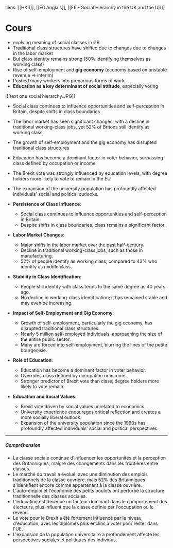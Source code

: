 liens: [[HKS]], [[E6 Anglais]], [[E6 - Social Hierarchy in the UK and the US]]


# Cours
- evolving meaning of social classes in GB
- Traditional class structures have shifted due to changes due to changes in the labor market
- But class identity remains strong (50% identifying themselves as working class)
- Rise of self-employment and **gig economy** (economy based on unstable revenue => interim)
- Pushed many workers into precarious forms of work
- **Education as a key determinant of social attitude**, especially voting




![[text one social hierarchy.JPG]]


- Social class continues to influence opportunities and self-perception in Britain, despite shifts in class boundaries
- The labor market has seen significant changes, with a decline in traditional working-class jobs, yet 52% of Britons still identify as working class
- The growth of self-employment and the gig economy has disrupted traditional class structures
- Education has become a dominant factor in voter behavior, surpassing class defined by occupation or income
- The Brexit vote was strongly influenced by education levels, with degree holders more likely to vote to remain in the EU
- The expansion of the university population has profoundly affected individuals' social and political outlooks.

- **Persistence of Class Influence**:
	- Social class continues to influence opportunities and self-perception in Britain.
	- Despite shifts in class boundaries, class remains a significant factor.

- **Labor Market Changes**:
	- Major shifts in the labor market over the past half-century.
	- Decline in traditional working-class jobs, such as those in manufacturing.
	- 52% of people identify as working class, compared to 43% who identify as middle class.

- **Stability in Class Identification**:
	- People still identify with class terms to the same degree as 40 years ago.
	- No decline in working-class identification; it has remained stable and may even be increasing.

- **Impact of Self-Employment and Gig Economy**:
	- Growth of self-employment, particularly the gig economy, has disrupted traditional class structures.
	- Nearly 5 million self-employed individuals, approaching the size of the entire public sector.
	- Many are forced into self-employment, blurring the lines of the petite bourgeoisie.

- **Role of Education**:
	- Education has become a dominant factor in voter behavior.
	- Overrides class defined by occupation or income.
	- Stronger predictor of Brexit vote than class; degree holders more likely to vote remain.

- **Education and Social Values**:
	- Brexit vote driven by social values unrelated to economics.
	- University experience encourages critical reflection and creates a more socially liberal outlook.
	- Expansion of the university population since the 1990s has profoundly affected individuals' social and political perspectives.

---
##### Compréhension
- La classe sociale continue d'influencer les opportunités et la perception des Britanniques, malgré des changements dans les frontières entre classes.
- Le marché du travail a évolué, avec une diminution des emplois traditionnels de la classe ouvrière, mais 52% des Britanniques s'identifient encore comme appartenant à la classe ouvrière.
- L'auto-emploi et l'économie des petits boulots ont perturbé la structure traditionnelle des classes sociales.
- L'éducation est devenue un facteur dominant dans le comportement des électeurs, plus influent que la classe définie par l'occupation ou le revenu.
- Le vote pour le Brexit a été fortement influencé par le niveau d'éducation, avec les diplômés plus enclins à voter pour rester dans l'UE.
- L'expansion de la population universitaire a profondément affecté les perspectives sociales et politiques des individus.